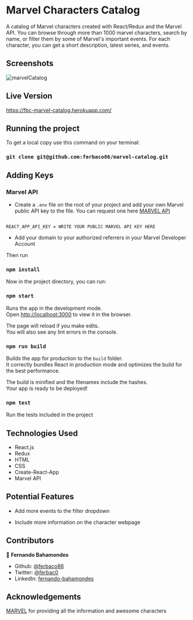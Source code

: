 # Marvel Characters Catalog
A catalog of Marvel characters created with React/Redux and the Marvel API. You can browse through more than 1000 marvel characters, search by name, or filter them by some of Marvel's important events. For each character, you can get a short description, latest series, and events. 

## Screenshots
![marvelCatalog](https://user-images.githubusercontent.com/52765379/109394749-52740800-7907-11eb-9de8-3df83f29d387.gif)

## Live Version

https://fbc-marvel-catalog.herokuapp.com/

## Running the project

To get a local copy use this command on your terminal:

### `git clone git@github.com:ferbaco86/marvel-catalog.git`

## Adding Keys

### Marvel API 

- Create a ```.env``` file on the root of your project and add your own Marvel public API key to the file. You can request one here [MARVEL API](https://developer.marvel.com/)

```

REACT_APP_API_KEY = WRITE YOUR PUBLIC MARVEL API KEY HERE

```

- Add your domain to your authorized referrers in your Marvel Developer Account


Then run

### `npm install`

Now in the project directory, you can run:

### `npm start`

Runs the app in the development mode.\
Open [http://localhost:3000](http://localhost:3000) to view it in the browser.

The page will reload if you make edits.\
You will also see any lint errors in the console.

### `npm run build`

Builds the app for production to the `build` folder.\
It correctly bundles React in production mode and optimizes the build for the best performance.

The build is minified and the filenames include the hashes.\
Your app is ready to be deployed!

### `npm test`

Run the tests included in the project

## Technologies Used

- React.js
- Redux
- HTML
- CSS
- Create-React-App
- Marvel API

## Potential Features

* Add more events to the filter dropdown

* Include more information on the character webpage

## Contributors

👤 **Fernando Bahamondes**

- Github: [@ferbaco86](https://github.com/ferbaco86)
- Twitter: [@ferbac0](https://twitter.com/ferbac0)
- LinkedIn: [fernando-bahamondes](https://www.linkedin.com/in/fernando-bahamondes-correa)

## Acknowledgements

[MARVEL](https://www.marvel.com/) for providing all the information and awesome characters
